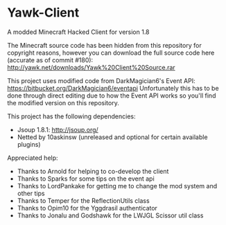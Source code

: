 # Yawk-Client
A modded Minecraft Hacked Client for version 1.8

The Minecraft source code has been hidden from this repository for copyright reasons, however you can download the full source code here (accurate as of commit #180):
http://yawk.net/downloads/Yawk%20Client%20Source.rar

This project uses modified code from DarkMagician6's Event API: https://bitbucket.org/DarkMagician6/eventapi
Unfortunately this has to be done through direct editing due to how the Event API works so you'll find the modified version on this repository.

This project has the following dependencies:
* Jsoup 1.8.1: http://jsoup.org/
* Netted by 10askinsw (unreleased and optional for certain available plugins)

Appreciated help:
* Thanks to Arnold for helping to co-develop the client
* Thanks to Sparks for some tips on the event api
* Thanks to LordPankake for getting me to change the mod system and other tips
* Thanks to Temper for the ReflectionUtils class
* Thanks to Opim10 for the Yggdrasil authenticator
* Thanks to Jonalu and Godshawk for the LWJGL Scissor util class
